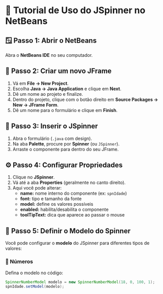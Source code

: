 # 🔢 Tutorial de Uso do JSpinner no NetBeans

## 🪟 Passo 1: Abrir o NetBeans
Abra o **NetBeans IDE** no seu computador.

## 🧱 Passo 2: Criar um novo JFrame
1. Vá em **File → New Project**.  
2. Escolha **Java → Java Application** e clique em **Next**.  
3. Dê um nome ao projeto e finalize.  
4. Dentro do projeto, clique com o botão direito em **Source Packages → New → JFrame Form**.  
5. Dê um nome para o formulário e clique em **Finish**.

## 🔘 Passo 3: Inserir o JSpinner
1. Abra o formulário (`.java` com design).  
2. Na aba **Palette**, procure por **Spinner** (ou `JSpinner`).  
3. Arraste o componente para dentro do seu JFrame.

## ⚙️ Passo 4: Configurar Propriedades
1. Clique no **JSpinner**.  
2. Vá até a aba **Properties** (geralmente no canto direito).  
3. Aqui você pode alterar:
   - **name:** nome interno do componente (ex: `spnIdade`)  
   - **font:** tipo e tamanho da fonte  
   - **model:** define os valores possíveis  
   - **enabled:** habilita/desabilita o componente  
   - **toolTipText:** dica que aparece ao passar o mouse  

## 🔧 Passo 5: Definir o Modelo do Spinner
Você pode configurar o **modelo** do JSpinner para diferentes tipos de valores:

### 🔹 Números
Defina o modelo no código:
```java
SpinnerNumberModel modelo = new SpinnerNumberModel(18, 0, 100, 1);
spnIdade.setModel(modelo);
